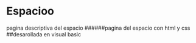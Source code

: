 # Espacioo
pagina descriptiva del espacio
######pagina del espacio con html y css
##desarollada en visual basic
